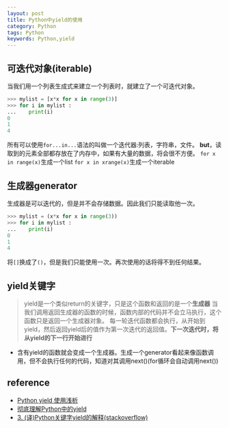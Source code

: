 ```yaml
---
layout: post
title: Python中yield的使用 
category: Python
tags: Python 
keywords: Python,yield
---
```

## 可迭代对象(iterable)
当我们用一个列表生成式来建立一个列表时，就建立了一个可迭代对象。
```python
>>> mylist = [x*x for x in range(3)]
>>> for i in mylist :
...    print(i)
0
1
4
```
所有可以使用`for...in...`语法的叫做一个迭代器:列表，字符串，文件。
**but**，读取到的元素全部都存放在了内存中，如果有大量的数据，将会很不方便。
`for x in range(x)`生成一个list
`for x in xrange(x)`生成一个iterable

## 生成器generator
生成器是可以迭代的，但是并不会存储数据。因此我们只能读取他一次。
```python
>>> mylist = (x*x for x in range(3))
>>> for i in mylist :
...    print(i)
0
1
4
```
将`[]`换成了`()`，但是我们只能使用一次。再次使用的话将得不到任何结果。

## yield关键字
> yield是一个类似return的关键字，只是这个函数和返回的是一个**生成器**
当我们调用返回生成器的函数的时候，函数内部的代码并不会立马执行，这个函数只是返回一个生成器对象。
每一轮迭代函数都会执行，从开始到yield，然后返回yield后的值作为第一次迭代的返回值。**下一次迭代时，将从yield的下一行开始进行**

- 含有yield的函数就会变成一个生成器。生成一个generator看起来像函数调用，但不会执行任何的代码，知道对其调用next()(for循环会自动调用next())

## reference
- [Python yield 使用浅析](https://www.ibm.com/developerworks/cn/opensource/os-cn-python-yield/index.html)
- [彻底理解Python中的yield](https://www.jianshu.com/p/d09778f4e055)
- [3. (译)Python关键字yield的解释(stackoverflow)](https://pyzh.readthedocs.io/en/latest/the-python-yield-keyword-explained.html)
